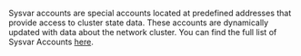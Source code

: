 Sysvar accounts are special accounts located at predefined addresses that provide access to cluster state data. These accounts are dynamically updated with data about the network cluster. You can find the full list of Sysvar Accounts [here](https://docs.solanalabs.com/runtime/sysvars).